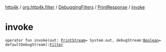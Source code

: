 [http4k](../../../index.md) / [org.http4k.filter](../../index.md) / [DebuggingFilters](../index.md) / [PrintResponse](index.md) / [invoke](./invoke.md)

# invoke

`operator fun invoke(out: `[`PrintStream`](https://docs.oracle.com/javase/9/docs/api/java/io/PrintStream.html)` = System.out, debugStream: `[`Boolean`](https://kotlinlang.org/api/latest/jvm/stdlib/kotlin/-boolean/index.html)` = defaultDebugStream): `[`Filter`](../../../org.http4k.core/-filter/index.md)